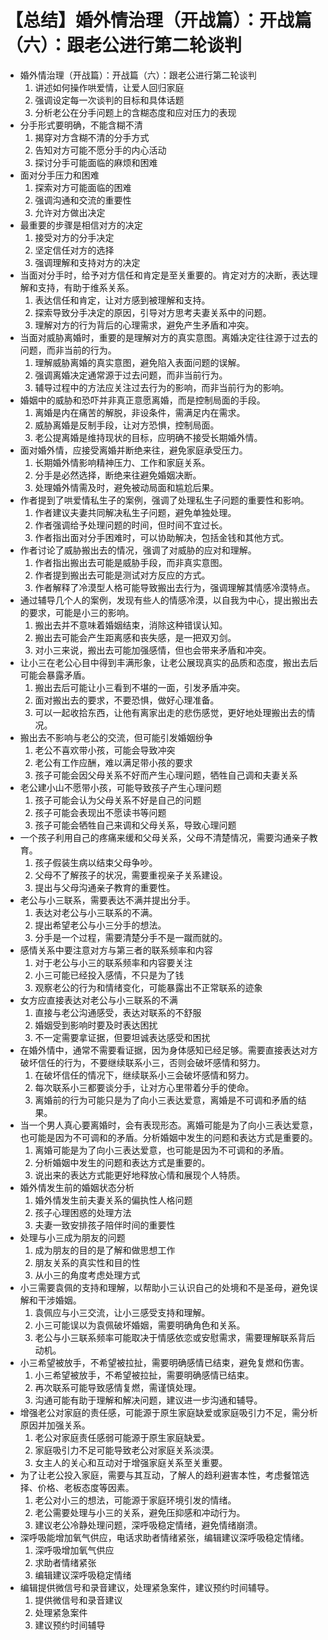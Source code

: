 # 【总结】婚外情治理（开战篇）：开战篇（六）：跟老公进行第二轮谈判

-   婚外情治理（开战篇）：开战篇（六）：跟老公进行第二轮谈判
    1.  讲述如何操作哄爱情，让爱人回归家庭
    2.  强调设定每一次谈判的目标和具体话题
    3.  分析老公在分手问题上的含糊态度和应对压力的表现
-   分手形式要明确，不能含糊不清
    1.  揭穿对方含糊不清的分手方式
    2.  告知对方可能不愿分手的内心活动
    3.  探讨分手可能面临的麻烦和困难
-   面对分手压力和困难
    1.  探索对方可能面临的困难
    2.  强调沟通和交流的重要性
    3.  允许对方做出决定
-   最重要的步骤是相信对方的决定
    1.  接受对方的分手决定
    2.  坚定信任对方的选择
    3.  强调理解和支持对方的决定
-   当面对分手时，给予对方信任和肯定是至关重要的。肯定对方的决断，表达理解和支持，有助于维系关系。
    1.  表达信任和肯定，让对方感到被理解和支持。
    2.  探索导致分手决定的原因，引导对方思考夫妻关系中的问题。
    3.  理解对方的行为背后的心理需求，避免产生矛盾和冲突。
-   当面对威胁离婚时，重要的是理解对方的真实意图。离婚决定往往源于过去的问题，而非当前的行为。
    1.  理解威胁离婚的真实意图，避免陷入表面问题的误解。
    2.  强调离婚决定通常源于过去问题，而非当前行为。
    3.  辅导过程中的方法应关注过去行为的影响，而非当前行为的影响。
-   婚姻中的威胁和恐吓并非真正意愿离婚，而是控制局面的手段。
    1.  离婚是内在痛苦的解脱，非设条件，需满足内在需求。
    2.  威胁离婚是反制手段，让对方恐惧，控制局面。
    3.  老公提离婚是维持现状的目标，应明确不接受长期婚外情。
-   面对婚外情，应接受离婚并断绝来往，避免家庭承受压力。
    1.  长期婚外情影响精神压力、工作和家庭关系。
    2.  分手是必然选择，断绝来往避免婚姻决断。
    3.  处理婚外情需及时，避免被动局面和尴尬后果。
-   作者提到了哄爱情私生子的案例，强调了处理私生子问题的重要性和影响。
    1.  作者建议夫妻共同解决私生子问题，避免单独处理。
    2.  作者强调给予处理问题的时间，但时间不宜过长。
    3.  作者指出面对分手困难时，可以协助解决，包括金钱和其他方式。
-   作者讨论了威胁搬出去的情况，强调了对威胁的应对和理解。
    1.  作者指出搬出去可能是威胁手段，而非真实意图。
    2.  作者提到搬出去可能是测试对方反应的方式。
    3.  作者解释了冷漠型人格可能导致搬出去行为，强调理解其情感冷漠特点。
-   通过辅导几个人的案例，发现有些人的情感冷漠，以自我为中心，提出搬出去的要求，可能是小三的影响。
    1.  搬出去并不意味着婚姻结束，消除这种错误认知。
    2.  搬出去可能会产生距离感和丧失感，是一把双刃剑。
    3.  对小三来说，搬出去可能加强感情，但也会带来矛盾和冲突。
-   让小三在老公心目中得到丰满形象，让老公展现真实的品质和态度，搬出去后可能会暴露矛盾。
    1.  搬出去后可能让小三看到不堪的一面，引发矛盾冲突。
    2.  面对搬出去的要求，不要恐惧，做好心理准备。
    3.  可以一起收拾东西，让他有离家出走的悲伤感觉，更好地处理搬出去的情况。
-   搬出去不影响与老公的交流，但可能引发婚姻纷争
    1.  老公不喜欢带小孩，可能会导致冲突
    2.  老公有工作应酬，难以满足带小孩的要求
    3.  孩子可能会因父母关系不好而产生心理问题，牺牲自己调和夫妻关系
-   老公建小山不愿带小孩，可能导致孩子产生心理问题
    1.  孩子可能会认为父母关系不好是自己的问题
    2.  孩子可能会表现出不愿读书等问题
    3.  孩子可能会牺牲自己来调和父母关系，导致心理问题
-   一个孩子利用自己的疼痛来缓和父母关系，父母不清楚情况，需要沟通亲子教育。
    1.  孩子假装生病以结束父母争吵。
    2.  父母不了解孩子的状况，需要重视亲子关系建设。
    3.  提出与父母沟通亲子教育的重要性。
-   老公与小三联系，需要表达不满并提出分手。
    1.  表达对老公与小三联系的不满。
    2.  提出希望老公与小三分手的想法。
    3.  分手是一个过程，需要清楚分手不是一蹴而就的。
-   感情关系中要注意对方与第三者的联系频率和内容
    1.  对于老公与小三的联系频率和内容要关注
    2.  小三可能已经投入感情，不只是为了钱
    3.  观察老公的行为和情绪变化，可能暴露出不正常联系的迹象
-   女方应直接表达对老公与小三联系的不满
    1.  直接与老公沟通感受，表达对联系的不舒服
    2.  婚姻受到影响时要及时表达困扰
    3.  不一定需要拿证据，但要坦诚表达感受和困扰
-   在婚外情中，通常不需要看证据，因为身体感知已经足够。需要直接表达对方破坏信任的行为，不要继续联系小三，否则会破坏感情和努力。
    1.  在破坏信任的情况下，继续联系小三会破坏感情和努力。
    2.  每次联系小三都要谈分手，让对方心里带着分手的使命。
    3.  离婚前的行为可能只是为了向小三表达爱意，离婚是不可调和矛盾的结果。
-   当一个男人真心要离婚时，会有表现形态。离婚可能是为了向小三表达爱意，也可能是因为不可调和的矛盾。分析婚姻中发生的问题和表达方式是重要的。
    1.  离婚可能是为了向小三表达爱意，也可能是因为不可调和的矛盾。
    2.  分析婚姻中发生的问题和表达方式是重要的。
    3.  说出来的表达方式能更好地释放心情和展现个人特质。
-   婚外情发生前的婚姻状态分析
    1.  婚外情发生前夫妻关系的偏执性人格问题
    2.  孩子心理困惑的处理方法
    3.  夫妻一致安排孩子陪伴时间的重要性
-   处理与小三成为朋友的问题
    1.  成为朋友的目的是了解和做思想工作
    2.  朋友关系的真实性和目的性
    3.  从小三的角度考虑处理方式
-   小三需要袁佩的支持和理解，以帮助小三认识自己的处境和不是圣母，避免误解和干涉婚姻。
    1.  袁佩应与小三交流，让小三感受支持和理解。
    2.  小三可能误以为袁佩破坏婚姻，需要明确角色和关系。
    3.  老公与小三联系频率可能取决于情感依恋或安慰需求，需要理解联系背后动机。
-   小三希望被放手，不希望被拉扯，需要明确感情已结束，避免复燃和伤害。
    1.  小三希望被放手，不希望被拉扯，需要明确感情已结束。
    2.  再次联系可能导致感情复燃，需谨慎处理。
    3.  沟通可能有助于理解和解决问题，建议进一步沟通和辅导。
-   增强老公对家庭的责任感，可能源于原生家庭缺爱或家庭吸引力不足，需分析原因并加强关系。
    1.  老公对家庭责任感弱可能源于原生家庭缺爱。
    2.  家庭吸引力不足可能导致老公对家庭关系淡漠。
    3.  女主人的关心和互动对于增强家庭关系至关重要。
-   为了让老公投入家庭，需要与其互动，了解人的趋利避害本性，考虑餐馆选择、价格、老板态度等因素。
    1.  老公对小三的想法，可能源于家庭环境引发的情绪。
    2.  老公需要处理与小三的关系，避免压抑感和冲动行为。
    3.  建议老公冷静处理问题，深呼吸稳定情绪，避免情绪崩溃。
-   深呼吸能增加氧气供应，电话求助者情绪紧张，编辑建议深呼吸稳定情绪。
    1.  深呼吸增加氧气供应
    2.  求助者情绪紧张
    3.  编辑建议深呼吸稳定情绪
-   编辑提供微信号和录音建议，处理紧急案件，建议预约时间辅导。
    1.  提供微信号和录音建议
    2.  处理紧急案件
    3.  建议预约时间辅导